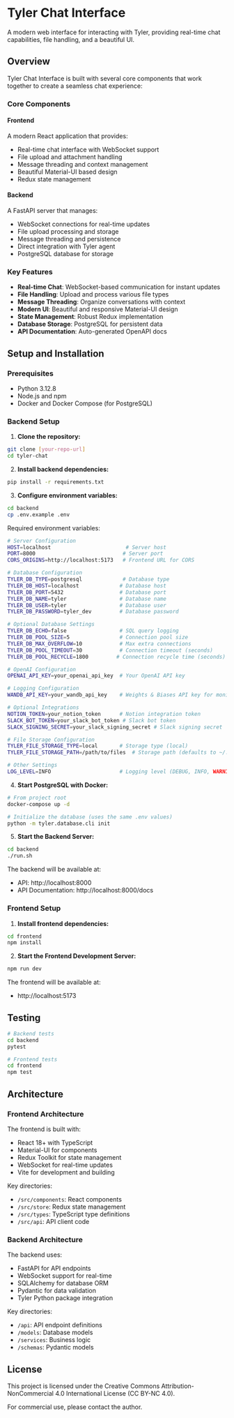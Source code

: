 # Tyler Chat Interface

A modern web interface for interacting with Tyler, providing real-time chat capabilities, file handling, and a beautiful UI.

## Overview

Tyler Chat Interface is built with several core components that work together to create a seamless chat experience:

### Core Components

#### Frontend
A modern React application that provides:
- Real-time chat interface with WebSocket support
- File upload and attachment handling
- Message threading and context management
- Beautiful Material-UI based design
- Redux state management

#### Backend
A FastAPI server that manages:
- WebSocket connections for real-time updates
- File upload processing and storage
- Message threading and persistence
- Direct integration with Tyler agent
- PostgreSQL database for storage

### Key Features

- **Real-time Chat**: WebSocket-based communication for instant updates
- **File Handling**: Upload and process various file types
- **Message Threading**: Organize conversations with context
- **Modern UI**: Beautiful and responsive Material-UI design
- **State Management**: Robust Redux implementation
- **Database Storage**: PostgreSQL for persistent data
- **API Documentation**: Auto-generated OpenAPI docs

## Setup and Installation

### Prerequisites

- Python 3.12.8
- Node.js and npm
- Docker and Docker Compose (for PostgreSQL)

### Backend Setup

1. **Clone the repository:**
```bash
git clone [your-repo-url]
cd tyler-chat
```

2. **Install backend dependencies:**
```bash
pip install -r requirements.txt
```

3. **Configure environment variables:**
```bash
cd backend
cp .env.example .env
```

Required environment variables:
```bash
# Server Configuration
HOST=localhost                        # Server host
PORT=8000                            # Server port
CORS_ORIGINS=http://localhost:5173   # Frontend URL for CORS

# Database Configuration
TYLER_DB_TYPE=postgresql             # Database type
TYLER_DB_HOST=localhost             # Database host
TYLER_DB_PORT=5432                  # Database port
TYLER_DB_NAME=tyler                 # Database name
TYLER_DB_USER=tyler                 # Database user
TYLER_DB_PASSWORD=tyler_dev         # Database password

# Optional Database Settings
TYLER_DB_ECHO=false                 # SQL query logging
TYLER_DB_POOL_SIZE=5                # Connection pool size
TYLER_DB_MAX_OVERFLOW=10            # Max extra connections
TYLER_DB_POOL_TIMEOUT=30            # Connection timeout (seconds)
TYLER_DB_POOL_RECYCLE=1800         # Connection recycle time (seconds)

# OpenAI Configuration
OPENAI_API_KEY=your_openai_api_key  # Your OpenAI API key

# Logging Configuration
WANDB_API_KEY=your_wandb_api_key    # Weights & Biases API key for monitoring

# Optional Integrations
NOTION_TOKEN=your_notion_token      # Notion integration token
SLACK_BOT_TOKEN=your_slack_bot_token # Slack bot token
SLACK_SIGNING_SECRET=your_slack_signing_secret # Slack signing secret

# File Storage Configuration
TYLER_FILE_STORAGE_TYPE=local       # Storage type (local)
TYLER_FILE_STORAGE_PATH=/path/to/files  # Storage path (defaults to ~/.tyler/files)

# Other Settings
LOG_LEVEL=INFO                      # Logging level (DEBUG, INFO, WARNING, ERROR, CRITICAL)
```

4. **Start PostgreSQL with Docker:**
```bash
# From project root
docker-compose up -d

# Initialize the database (uses the same .env values)
python -m tyler.database.cli init
```

5. **Start the Backend Server:**
```bash
cd backend
./run.sh
```

The backend will be available at:
- API: http://localhost:8000
- API Documentation: http://localhost:8000/docs

### Frontend Setup

1. **Install frontend dependencies:**
```bash
cd frontend
npm install
```

2. **Start the Frontend Development Server:**
```bash
npm run dev
```

The frontend will be available at:
- http://localhost:5173

## Testing

```bash
# Backend tests
cd backend
pytest

# Frontend tests
cd frontend
npm test
```

## Architecture

### Frontend Architecture

The frontend is built with:
- React 18+ with TypeScript
- Material-UI for components
- Redux Toolkit for state management
- WebSocket for real-time updates
- Vite for development and building

Key directories:
- `/src/components`: React components
- `/src/store`: Redux state management
- `/src/types`: TypeScript type definitions
- `/src/api`: API client code

### Backend Architecture

The backend uses:
- FastAPI for API endpoints
- WebSocket support for real-time
- SQLAlchemy for database ORM
- Pydantic for data validation
- Tyler Python package integration

Key directories:
- `/api`: API endpoint definitions
- `/models`: Database models
- `/services`: Business logic
- `/schemas`: Pydantic models

## License

This project is licensed under the Creative Commons Attribution-NonCommercial 4.0 International License (CC BY-NC 4.0).

For commercial use, please contact the author. 